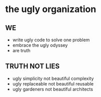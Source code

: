 # the ugly organization

## WE

- write ugly code to solve one problem
- embrace the ugly odyssey
- are truth

## TRUTH NOT LIES

- ugly simplicity not beautiful complexity
- ugly replaceable not beautiful reusable
- ugly gardeners not beautiful architects
